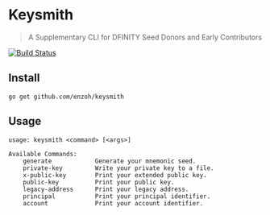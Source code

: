 # Keysmith

> A Supplementary CLI for DFINITY Seed Donors and Early Contributors

[![Build Status](https://github.com/enzoh/keysmith/workflows/build/badge.svg)](https://github.com/enzoh/keysmith/actions?query=workflow%3Abuild)

## Install

```
go get github.com/enzoh/keysmith
```

## Usage

```text
usage: keysmith <command> [<args>]

Available Commands:
    generate            Generate your mnemonic seed.
    private-key         Write your private key to a file.
    x-public-key        Print your extended public key.
    public-key          Print your public key.
    legacy-address      Print your legacy address.
    principal           Print your principal identifier.
    account             Print your account identifier.
```
